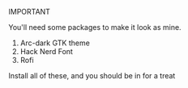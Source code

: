 IMPORTANT

You'll need some packages to make it look as mine. 

1. Arc-dark GTK theme
2. Hack Nerd Font
3. Rofi

Install all of these, and you should be in for a treat